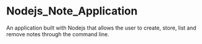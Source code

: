 # Nodejs_Note_Application
An application built with Nodejs that allows the user to create, store, list and remove notes through the command line.
